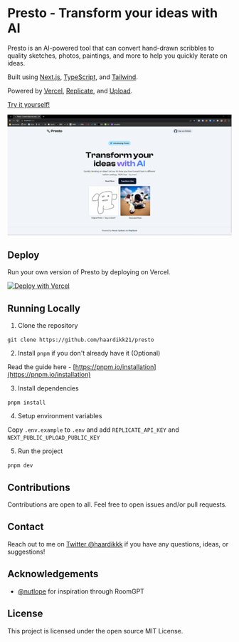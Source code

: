 # Presto - Transform your ideas with AI

Presto is an AI-powered tool that can convert hand-drawn scribbles to quality sketches, photos, paintings, and more to help you quickly iterate on ideas.

Built using [Next.js](https://nextjs.org), [TypeScript](https://typescriptlang.org), and [Tailwind](https://tailwindcss.com).

Powered by [Vercel](https://vercel.com), [Replicate](https://replicate.com), and [Upload](https://upload.io).

[Try it yourself!](https://presto.app)

![](./screenshot.png)

## Deploy

Run your own version of Presto by deploying on Vercel.

[![Deploy with Vercel](https://vercel.com/button)](https://vercel.com/new/clone?repository-url=https%3A%2F%2Fgithub.com%2Fhaardikk21%2Fpresto)

## Running Locally

1. Clone the repository

`git clone https://github.com/haardikk21/presto`

2. Install `pnpm` if you don't already have it (Optional)

Read the guide here - [https://pnpm.io/installation](https://pnpm.io/installation)

3. Install dependencies

`pnpm install`

4. Setup environment variables

Copy `.env.example` to `.env` and add `REPLICATE_API_KEY` and `NEXT_PUBLIC_UPLOAD_PUBLIC_KEY`

5. Run the project

`pnpm dev`

## Contributions

Contributions are open to all. Feel free to open issues and/or pull requests.

## Contact

Reach out to me on [Twitter @haardikkk](https://twitter.com/haardikkk) if you have any questions, ideas, or suggestions!

## Acknowledgements

- [@nutlope](https://twitter.com/nutlope) for inspiration through RoomGPT

## License

This project is licensed under the open source MIT License.
